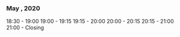 ### May , 2020

18:30 - 19:00 
19:00 - 19:15 
19:15 - 20:00 
20:00 - 20:15
20:15 - 21:00   
21:00 - Closing
